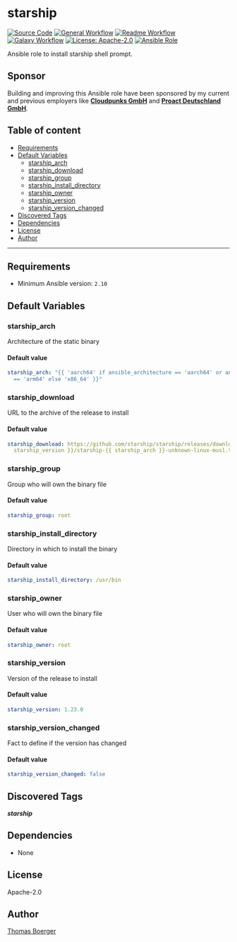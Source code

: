 # starship

[![Source Code](https://img.shields.io/badge/github-source%20code-blue?logo=github&logoColor=white)](https://github.com/rolehippie/starship)
[![General Workflow](https://github.com/rolehippie/starship/actions/workflows/general.yml/badge.svg)](https://github.com/rolehippie/starship/actions/workflows/general.yml)
[![Readme Workflow](https://github.com/rolehippie/starship/actions/workflows/docs.yml/badge.svg)](https://github.com/rolehippie/starship/actions/workflows/docs.yml)
[![Galaxy Workflow](https://github.com/rolehippie/starship/actions/workflows/galaxy.yml/badge.svg)](https://github.com/rolehippie/starship/actions/workflows/galaxy.yml)
[![License: Apache-2.0](https://img.shields.io/github/license/rolehippie/starship)](https://github.com/rolehippie/starship/blob/master/LICENSE)
[![Ansible Role](https://img.shields.io/badge/role-rolehippie.starship-blue)](https://galaxy.ansible.com/rolehippie/starship)

Ansible role to install starship shell prompt.

## Sponsor

Building and improving this Ansible role have been sponsored by my current and previous employers like **[Cloudpunks GmbH](https://cloudpunks.de)** and **[Proact Deutschland GmbH](https://www.proact.eu)**.

## Table of content

- [Requirements](#requirements)
- [Default Variables](#default-variables)
  - [starship_arch](#starship_arch)
  - [starship_download](#starship_download)
  - [starship_group](#starship_group)
  - [starship_install_directory](#starship_install_directory)
  - [starship_owner](#starship_owner)
  - [starship_version](#starship_version)
  - [starship_version_changed](#starship_version_changed)
- [Discovered Tags](#discovered-tags)
- [Dependencies](#dependencies)
- [License](#license)
- [Author](#author)

---

## Requirements

- Minimum Ansible version: `2.10`

## Default Variables

### starship_arch

Architecture of the static binary

#### Default value

```YAML
starship_arch: "{{ 'aarch64' if ansible_architecture == 'aarch64' or ansible_architecture
  == 'arm64' else 'x86_64' }}"
```

### starship_download

URL to the archive of the release to install

#### Default value

```YAML
starship_download: https://github.com/starship/starship/releases/download/v{{ 
  starship_version }}/starship-{{ starship_arch }}-unknown-linux-musl.tar.gz
```

### starship_group

Group who will own the binary file

#### Default value

```YAML
starship_group: root
```

### starship_install_directory

Directory in which to install the binary

#### Default value

```YAML
starship_install_directory: /usr/bin
```

### starship_owner

User who will own the binary file

#### Default value

```YAML
starship_owner: root
```

### starship_version

Version of the release to install

#### Default value

```YAML
starship_version: 1.23.0
```

### starship_version_changed

Fact to define if the version has changed

#### Default value

```YAML
starship_version_changed: false
```

## Discovered Tags

**_starship_**

## Dependencies

- None

## License

Apache-2.0

## Author

[Thomas Boerger](https://github.com/tboerger)
